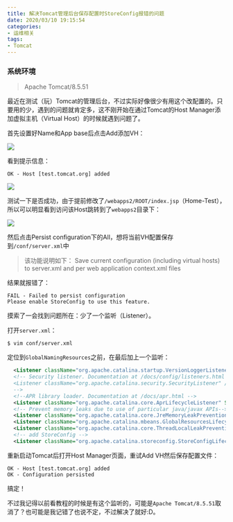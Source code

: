 ```yaml
---
title: 解决Tomcat管理后台保存配置时StoreConfig报错的问题
date: 2020/03/10 19:15:54
categories:
- 运维相关
tags:
- Tomcat
---
```




### 系统环境


>Apache Tomcat/8.5.51



最近在测试（玩）Tomcat的管理后台，不过实际好像很少有用这个改配置的。只要用的少，遇到的问题就肯定多，这不刚开始在通过Tomcat的Host Manager添加虚拟主机（Virtual Host）的时候就遇到问题了。

首先设置好Name和App base后点击Add添加VH：

![](/images/20200310/tomcat-host-manager-add.png)

<!-- more -->

看到提示信息：

```
OK - Host [test.tomcat.org] added
```

![](/images/20200310/tomcat-host-manager-added.png)

测试一下是否成功，由于提前修改了`/webapps2/ROOT/index.jsp`（Home-Test），所以可以明显看到访问该Host跳转到了`webapps2`目录下：

![](/images/20200310/tomcat-host-manager-started.png)

然后点击Persist configuration下的All，想将当前VH配置保存到`/conf/server.xml`中

> 该功能说明如下：
> Save current configuration (including virtual hosts) to server.xml and per web application context.xml files

结果就报错了：

```
FAIL - Failed to persist configuration
Please enable StoreConfig to use this feature.
```

摸索了一会找到问题所在：少了一个监听（Listener）。

打开`server.xml`：

```shell
$ vim conf/server.xml
```

定位到`GlobalNamingResources`之前，在最后加上一个监听：

```xml
  <Listener className="org.apache.catalina.startup.VersionLoggerListener" />
  <!-- Security listener. Documentation at /docs/config/listeners.html
  <Listener className="org.apache.catalina.security.SecurityListener" />
  -->
  <!--APR library loader. Documentation at /docs/apr.html -->
  <Listener className="org.apache.catalina.core.AprLifecycleListener" SSLEngine="on" />
  <!-- Prevent memory leaks due to use of particular java/javax APIs-->
  <Listener className="org.apache.catalina.core.JreMemoryLeakPreventionListener" />
  <Listener className="org.apache.catalina.mbeans.GlobalResourcesLifecycleListener" />
  <Listener className="org.apache.catalina.core.ThreadLocalLeakPreventionListener" />
  <!-- add StoreConfig -->
  <Listener className="org.apache.catalina.storeconfig.StoreConfigLifecycleListener"/>
```

重新启动Tomcat后打开Host Manager页面，重试Add VH然后保存配置文件：

```
OK - Host [test.tomcat.org] added
OK - Configuration persisted
```

搞定！

不过我记得以前看教程的时候是有这个监听的，可能是`Apache Tomcat/8.5.51`取消了？也可能是我记错了也说不定，不过解决了就好:D。

